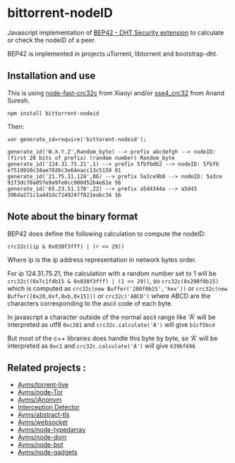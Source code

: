 bittorrent-nodeID
===

Javascript implementation of [BEP42 - DHT Security extension](http://www.bittorrent.org/beps/bep_0042.html) to calculate or check the nodeID of a peer.

BEP42 is implemented in projects uTorrent, libtorrent and bootstrap-dht.

## Installation and use

This is using [node-fast-crc32c](https://github.com/ashi009/node-fast-crc32c) from Xiaoyi and/or [sse4_crc32](https://github.com/Voxer/sse4_crc32) from Anand Suresh.

	npm install bittorrent-nodeid
	
Then:

	var generate_id=require('bittorent-nodeid');

	generate_id('W.X.Y.Z',Random_byte) --> prefix abcdefgh --> nodeID: (first 20 bits of prefix) (random number) Random_byte
	generate_id('124.31.75.21',1) --> prefix 5fbfbdb2 --> nodeID: 5fbfb e7519910c34ae7026c3e64eacc13c5159 01
	generate_id('21.75.31.124',86) --> prefix 5a3ce9b0 --> nodeID: 5a3ce 91f3dc70a057e9a9fe0cc900d52b4e61e 56
	generate_id('65.23.51.170',22) --> prefix a5d4344a --> a5d43 396da271c1a4d1dc7149247f021eabc34 16
	
## Note about the binary format

BEP42 does define the following calculation to compute the nodeID:

	crc32c((ip & 0x030f3fff) | (r << 29))

Where ip is the ip address representation in network bytes order.

For ip 124.31.75.21, the calculation with a random number set to 1 will be ``crc32c((0x7c1f4b15 & 0x030f3fff) | (1 << 29))``, so ``crc32c(0x200f0b15)`` which is computed as ``crc32c(new Buffer('200f0b15','hex'))`` or ``crc32c(new Buffer([0x20,0xf,0xb,0x15]))`` or ``crc32c('ABCD')`` where ABCD are the characters corresponding to the ascii code of each byte.

In javascript a character outside of the normal ascii range like 'Á' will be interpreted as utf8 ``0xc381`` and ``crc32c.calculate('Á')`` will give ``b1cf5bcd``

But most of the c++ libraries does handle this byte by byte, so 'Á' will be interpreted as ``0xc1`` and ``crc32c.calculate('Á')`` will give ``639bf696``

## Related projects :

* [Ayms/torrent-live](https://github.com/Ayms/torrent-live)
* [Ayms/node-Tor](https://github.com/Ayms/node-Tor)
* [Ayms/iAnonym](https://github.com/Ayms/iAnonym)
* [Interception Detector](http://www.ianonym.com/intercept.html)
* [Ayms/abstract-tls](https://github.com/Ayms/abstract-tls)
* [Ayms/websocket](https://github.com/Ayms/websocket)
* [Ayms/node-typedarray](https://github.com/Ayms/node-typedarray)
* [Ayms/node-dom](https://github.com/Ayms/node-dom)
* [Ayms/node-bot](https://github.com/Ayms/node-bot)
* [Ayms/node-gadgets](https://github.com/Ayms/node-gadgets)
